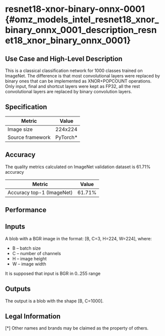 # resnet18-xnor-binary-onnx-0001 {#omz_models_intel_resnet18_xnor_binary_onnx_0001_description_resnet18_xnor_binary_onnx_0001}

## Use Case and High-Level Description

This is a classical classification network for 1000 classes trained on ImageNet.
The difference is that most convolutional layers were replaced by binary ones that can be implemented as XNOR+POPCOUNT operations.
Only input, final and shortcut layers were kept as FP32, all the rest convolutional layers are replaced by binary convolution layers.


## Specification
| Metric          | Value    |
|-----------------|----------|
| Image size      | 224x224  |
| Source framework  | PyTorch\*             |

## Accuracy

The quality metrics calculated on ImageNet validation dataset is 61.71% accuracy

| Metric                    | Value         |
|---------------------------|---------------|
| Accuracy top-1 (ImageNet) |        61.71% |

## Performance

## Inputs

A blob with a BGR image in the format: [B, C=3, H=224, W=224], where:

- B – batch size
- C – number of channels
- H – image height
- W – image width

It is supposed that input is BGR in 0..255 range

## Outputs

The output is a blob with the shape [B, C=1000].

## Legal Information
[*] Other names and brands may be claimed as the property of others.
